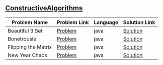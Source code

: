 ## [ConstructiveAlgorithms](https://www.hackerrank.com/domains/algorithms/constructive-algorithms)

|Problem Name|Problem Link|Language|Solution Link|
---|---|---|---
|Beautiful 3 Set|[Problem](https://www.hackerrank.com/challenges/beautiful-3-set/problem)|java|[Solution](./Beautiful3Set.java)|
|Bonetrousle|[Problem](https://www.hackerrank.com/challenges/bonetrousle/problem)|java|[Solution](./Bonetrousle.java)|
|Flipping the Matrix|[Problem](https://www.hackerrank.com/challenges/flipping-the-matrix/problem)|java|[Solution](./FlippingtheMatrix.java)|
|New Year Chaos|[Problem](https://www.hackerrank.com/challenges/new-year-chaos/problem)|java|[Solution](./NewYearChaos.java)|
